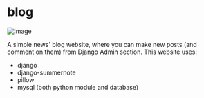 # blog

![image](https://user-images.githubusercontent.com/95940523/155431283-b3341cf1-825b-4519-92dc-f45a793bc870.png)


A simple news' blog website, where you can make new posts (and comment on them) from Django Admin section.
This website uses:
- django
- django-summernote
- pillow
- mysql (both python module and database)

